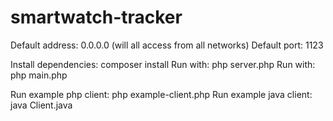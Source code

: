 # smartwatch-tracker
Default address: 0.0.0.0 (will all access from all networks)
Default port: 1123

Install dependencies: composer install
Run with: php server.php
Run with: php main.php <optional address> <optional port>

Run example php client: php example-client.php <optional payload>
Run example java client: java Client.java
